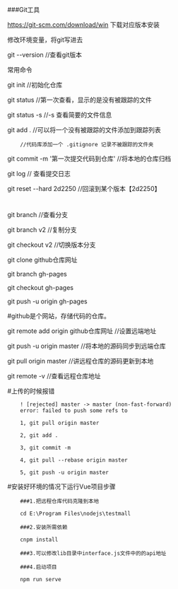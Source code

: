 ###Git工具

https://git-scm.com/download/win 下载对应版本安装

修改环境变量，将git写进去

git --version	//查看git版本

常用命令

git init	//初始化仓库

git status	//第一次查看，显示的是没有被跟踪的文件				

git status -s	//-s 查看简要的文件信息

git add .	//可以将一个没有被跟踪的文件添加到跟踪列表

		//代码库添加一个 .gitignore 记录不被跟踪的文件夹

git commit -m '第一次提交代码到仓库'	//将本地的仓库归档

git log		// 查看提交日志

git reset --hard 2d2250  //回滚到某个版本【2d2250】

#

git branch	//查看分支

git branch v2	//复制分支

git checkout v2  //切换版本分支

git clone github仓库网址

git branch gh-pages

git checkout gh-pages

git push -u origin gh-pages 

#github是个网站，存储代码的仓库。

git remote add origin github仓库网址     //设置远端地址		

git push -u origin master		//将本地的源码同步到远端仓库  

git pull origin master			//讲远程仓库的源码更新到本地

git remote -v				//查看远程仓库地址


#上传的时候报错

		! [rejected] master -> master (non-fast-forward)
		error: failed to push some refs to

		1, git pull origin master

		2, git add .

		3, git commit -m

		4, git pull --rebase origin master

		5, git push -u origin master





#安装好环境的情况下运行Vue项目步骤

		###1.把远程仓库代码克隆到本地

		cd E:\Program Files\nodejs\testmall	

		###2.安装所需依赖

		cnpm install		

		###3.可以修改lib目录中interface.js文件中的的api地址		

		###4.启动项目

		npm run serve	
